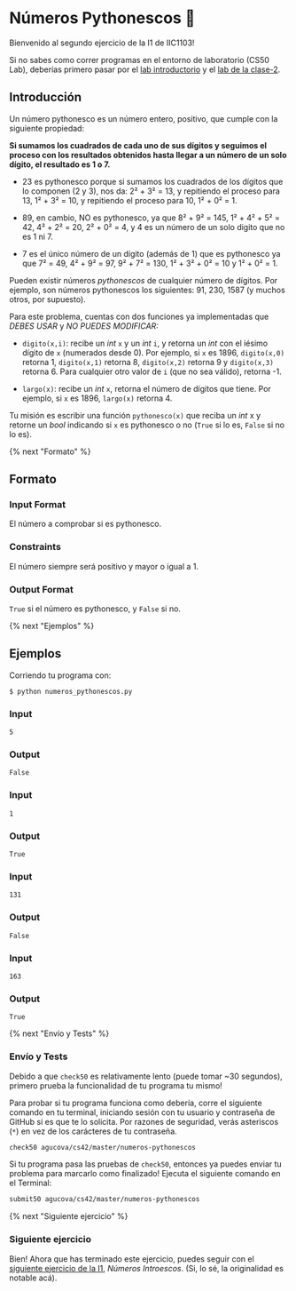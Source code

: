 # Números Pythonescos 🐍

Bienvenido al segundo ejercicio de la I1 de IIC1103!

Si no sabes como correr programas en el entorno de laboratorio (CS50 Lab), deberías primero pasar por el [lab introductorio](https://lab.cs50.io/agucova/labs-cs42/master/hola/) y el [lab de la clase-2]((https://lab.cs50.io/agucova/labs-cs42/master/clase-2/)).

## Introducción

Un número pythonesco es un número entero, positivo, que cumple con la siguiente propiedad:

**Si sumamos los cuadrados de cada uno de sus dígitos y seguimos el proceso con los resultados obtenidos hasta llegar a un número de un solo dígito, el resultado es 1 o 7.**

- 23 es pythonesco porque si sumamos los cuadrados de los dígitos que lo componen (2 y 3), nos da: 2² + 3² = 13, y repitiendo el proceso para 13, 1² + 3² = 10, y repitiendo el proceso para 10, 1² + 0² = 1.

- 89, en cambio, NO es pythonesco, ya que 8² + 9² = 145, 1² + 4² + 5² = 42, 4² + 2² = 20, 2² + 0² = 4, y 4 es un número de un solo digito que no es 1 ni 7.

- 7 es el único número de un dígito (además de 1) que es pythonesco ya que 7² = 49, 4² + 9² = 97, 9² + 7² = 130, 1² + 3² + 0² = 10 y 1² + 0² = 1.

Pueden existir números *pythonescos* de cualquier número de dígitos. Por ejemplo, son números pythonescos los siguientes: 91, 230, 1587 (y muchos otros, por supuesto).

Para este problema, cuentas con dos funciones ya implementadas que *DEBES USAR* y *NO PUEDES MODIFICAR:*

- `digito(x,i)`: recibe un *int* `x` y un *int* `i`, y retorna un *int* con el iésimo dígito de `x` (numerados desde 0). Por ejemplo, si `x` es 1896, `digito(x,0)` retorna 1, `digito(x,1)` retorna 8, `digito(x,2)` retorna 9 y `digito(x,3)` retorna 6. Para cualquier otro valor de `i` (que no sea válido), retorna -1.

- `largo(x)`: recibe un *int* `x`, retorna el número de dígitos que tiene. Por ejemplo, si `x` es 1896, `largo(x)` retorna 4.

Tu misión es escribir una función `pythonesco(x)` que reciba un *int* x y retorne un *bool* indicando si `x` es pythonesco o no (`True` si lo es, `False` si no lo es).

{% next "Formato" %}

## Formato

### Input Format

El número a comprobar si es pythonesco.

### Constraints

El número siempre será positivo y mayor o igual a 1.

### Output Format

`True` si el número es pythonesco, y `False` si no.

{% next "Ejemplos" %}

## Ejemplos

Corriendo tu programa con:
```shell
$ python numeros_pythonescos.py
```

### Input

```
5
```

### Output

```
False
```

### Input

```
1
```
### Output

```
True
```

### Input

```
131
```
### Output

```
False
```

### Input

```
163
```
### Output

```
True
```

{% next "Envío y Tests" %}

### Envío y Tests

Debido a que `check50` es relativamente lento (puede tomar ~30 segundos), primero prueba la funcionalidad de tu programa tu mismo!

Para probar si tu programa funciona como debería, corre el siguiente comando en tu terminal, iniciando sesión con tu usuario y contraseña de GitHub si es que te lo solicita. Por razones de seguridad, verás asteriscos (`*`) en vez de los carácteres de tu contraseña.

```bash
check50 agucova/cs42/master/numeros-pythonescos
```

Si tu programa pasa las pruebas de `check50`, entonces ya puedes enviar tu problema para marcarlo como finalizado! Ejecuta el siguiente comando en el Terminal:

```bash
submit50 agucova/cs42/master/numeros-pythonescos
```

{% next "Siguiente ejercicio" %}

### Siguiente ejercicio

Bien! Ahora que has terminado este ejercicio, puedes seguir con el [siguiente ejercicio de la I1](https://lab.cs50.io/agucova/labs-cs42/master/numeros-introescos/), *Números Introescos*. (Si, lo sé, la originalidad es notable acá).